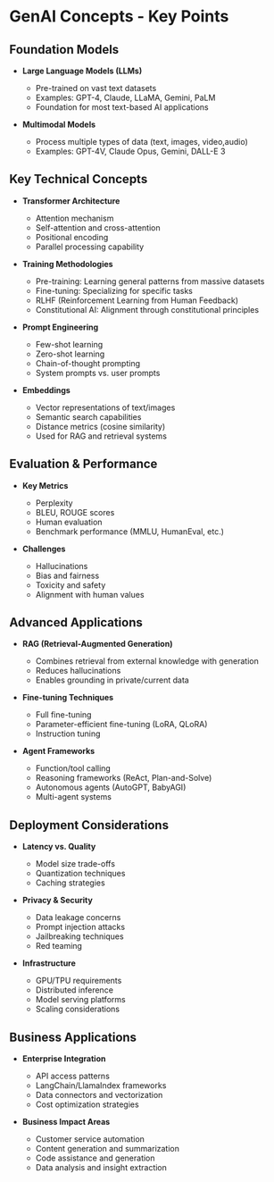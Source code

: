 # GenAI Concepts - **Key Points**

## Foundation Models 

- **Large Language Models (LLMs)**
  - Pre-trained on vast text datasets
  - Examples: GPT-4, Claude, LLaMA, Gemini, PaLM
  - Foundation for most text-based AI applications

- **Multimodal Models**
  - Process multiple types of data (text, images, video,audio)
  - Examples: GPT-4V, Claude Opus, Gemini, DALL-E 3

## Key Technical **Concepts**

- **Transformer Architecture**
  - Attention mechanism
  - Self-attention and cross-attention
  - Positional encoding
  - Parallel processing capability

- **Training Methodologies**
  - Pre-training: Learning general patterns from massive datasets
  - Fine-tuning: Specializing for specific tasks
  - RLHF (Reinforcement Learning from Human Feedback)
  - Constitutional AI: Alignment through constitutional principles

- **Prompt Engineering**
  - Few-shot learning
  - Zero-shot learning
  - Chain-of-thought prompting
  - System prompts vs. user prompts

- **Embeddings**
  - Vector representations of text/images
  - Semantic search capabilities
  - Distance metrics (cosine similarity)
  - Used for RAG and retrieval systems

## Evaluation & Performance

- **Key Metrics**
  - Perplexity
  - BLEU, ROUGE scores
  - Human evaluation
  - Benchmark performance (MMLU, HumanEval, etc.)

- **Challenges**
  - Hallucinations
  - Bias and fairness
  - Toxicity and safety
  - Alignment with human values

## Advanced Applications

- **RAG (Retrieval-Augmented Generation)**
  - Combines retrieval from external knowledge with generation
  - Reduces hallucinations
  - Enables grounding in private/current data

- **Fine-tuning Techniques**
  - Full fine-tuning
  - Parameter-efficient fine-tuning (LoRA, QLoRA)
  - Instruction tuning

- **Agent Frameworks**
  - Function/tool calling
  - Reasoning frameworks (ReAct, Plan-and-Solve)
  - Autonomous agents (AutoGPT, BabyAGI)
  - Multi-agent systems

## Deployment Considerations

- **Latency vs. Quality**
  - Model size trade-offs
  - Quantization techniques
  - Caching strategies

- **Privacy & Security**
  - Data leakage concerns
  - Prompt injection attacks
  - Jailbreaking techniques
  - Red teaming

- **Infrastructure**
  - GPU/TPU requirements
  - Distributed inference
  - Model serving platforms
  - Scaling considerations

## Business Applications

- **Enterprise Integration**
  - API access patterns
  - LangChain/LlamaIndex frameworks
  - Data connectors and vectorization
  - Cost optimization strategies

- **Business Impact Areas**
  - Customer service automation
  - Content generation and summarization
  - Code assistance and generation
  - Data analysis and insight extraction
